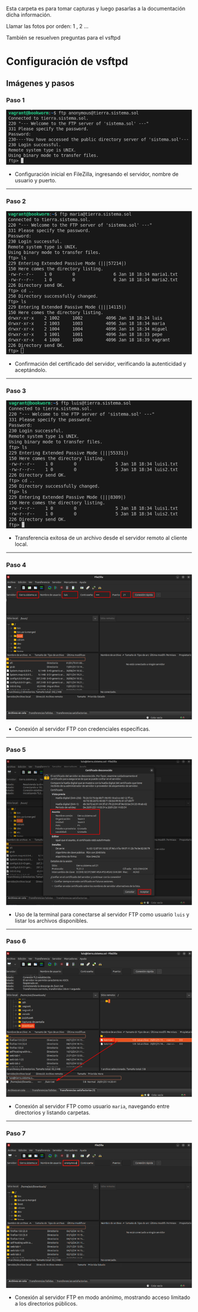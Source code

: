 Esta carpeta es para tomar capturas y luego pasarlas a la documentación dicha información.

Llamar las fotos por orden: 1 , 2 ...

También se resuelven preguntas para el vsftpd


# Configuración de vsftpd

## Imágenes y pasos

### Paso 1
![Paso 1](./vstfpdinfo/1.png)
-  Configuración inicial en FileZilla, ingresando el servidor, nombre de usuario y puerto.

---

### Paso 2
![Paso 2](./vstfpdinfo/2.png)
-  Confirmación del certificado del servidor, verificando la autenticidad y aceptándolo.

---

### Paso 3
![Paso 3](./vstfpdinfo/3.png)
-  Transferencia exitosa de un archivo desde el servidor remoto al cliente local.

---

### Paso 4
![Paso 4](./vstfpdinfo/4.png)
-  Conexión al servidor FTP con credenciales específicas.

---

### Paso 5
![Paso 5](./vstfpdinfo/5.png)
-  Uso de la terminal para conectarse al servidor FTP como usuario `luis` y listar los archivos disponibles.

---

### Paso 6
![Paso 6](./vstfpdinfo/6.png)
-  Conexión al servidor FTP como usuario `maria`, navegando entre directorios y listando carpetas.

---

### Paso 7
![Paso 7](./vstfpdinfo/7.png)
-  Conexión al servidor FTP en modo anónimo, mostrando acceso limitado a los directorios públicos.

